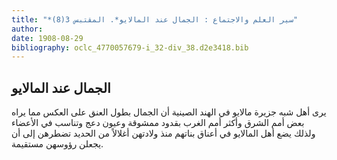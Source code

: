 ```yaml
---
title: "*سير العلم والاجتماع : الجمال عند المالايو*. المقتبس 3(8)"
author: 
date: 1908-08-29
bibliography: oclc_4770057679-i_32-div_38.d2e3418.bib
---
```




##  الجمال عند المالايو 


 يرى أهل شبه جزيرة مالايو في الهند الصينية أن الجمال بطول العنق على العكس مما يراه بعض أمم الشرق وأكثر أمم الغرب بقدود ممشوقة وعيون دعج وتناسب في الأعضاء ولذلك يضع أهل المالايو في أعناق بناتهم منذ ولادتهن أغلالاً من الحديد تضطرهن إلى أن يجعلن رؤوسهن مستقيمة. 
